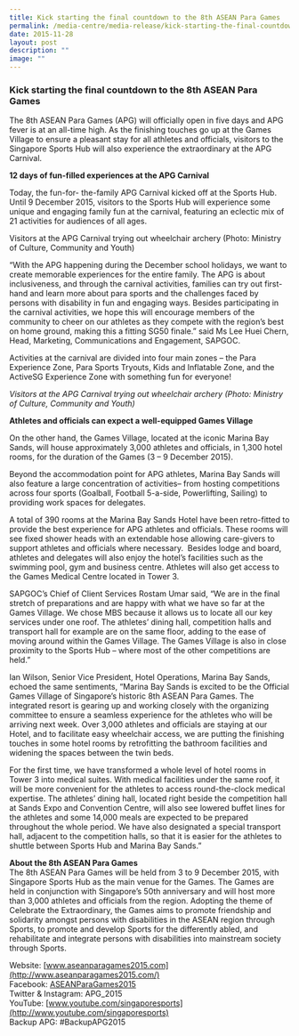 ```yaml
---
title: Kick starting the final countdown to the 8th ASEAN Para Games
permalink: /media-centre/media-release/kick-starting-the-final-countdown-to-the-8th-asean-para-games/
date: 2015-11-28
layout: post
description: ""
image: ""
---
```

### **Kick starting the final countdown to the 8th ASEAN Para Games**
The 8th ASEAN Para Games (APG) will officially open in five days and APG fever is at an all-time high.  As the finishing touches go up at the Games Village to ensure a pleasant stay for all athletes and officials, visitors to the Singapore Sports Hub will also experience the extraordinary at the APG Carnival.

**12 days of fun-filled experiences at the APG Carnival**

Today, the fun-for- the-family APG Carnival kicked off at the Sports Hub. Until 9 December 2015, visitors to the Sports Hub will experience some unique and engaging family fun at the carnival, featuring an eclectic mix of 21 activities for audiences of all ages.

Visitors at the APG Carnival trying out wheelchair archery (Photo: Ministry of Culture, Community and Youth)

“With the APG happening during the December school holidays, we want to create memorable experiences for the entire family. The APG is about inclusiveness, and through the carnival activities, families can try out first-hand and learn more about para sports and the challenges faced by persons with disability in fun and engaging ways. Besides participating in the carnival activities, we hope this will encourage members of the community to cheer on our athletes as they compete with the region’s best on home ground, making this a fitting SG50 finale.” said Ms Lee Huei Chern, Head, Marketing, Communications and Engagement, SAPGOC.

Activities at the carnival are divided into four main zones – the Para Experience Zone, Para Sports Tryouts, Kids and Inflatable Zone, and the ActiveSG Experience Zone with something fun for everyone!

_Visitors at the APG Carnival trying out wheelchair archery (Photo: Ministry of Culture, Community and Youth)_

**Athletes and officials can expect a well-equipped Games Village**

On the other hand, the Games Village, located at the iconic Marina Bay Sands, will house approximately 3,000 athletes and officials, in 1,300 hotel rooms, for the duration of the Games (3 – 9 December 2015).

Beyond the accommodation point for APG athletes, Marina Bay Sands will also feature a large concentration of activities– from hosting competitions across four sports (Goalball, Football 5-a-side, Powerlifting, Sailing) to providing work spaces for delegates.

A total of 390 rooms at the Marina Bay Sands Hotel have been retro-fitted to provide the best experience for APG athletes and officials. These rooms will see fixed shower heads with an extendable hose allowing care-givers to support athletes and officials where necessary.  Besides lodge and board, athletes and delegates will also enjoy the hotel’s facilities such as the swimming pool, gym and business centre. Athletes will also get access to the Games Medical Centre located in Tower 3.

SAPGOC’s Chief of Client Services Rostam Umar said, “We are in the final stretch of preparations and are happy with what we have so far at the Games Village. We chose MBS because it allows us to locate all our key services under one roof. The athletes’ dining hall, competition halls and transport hall for example are on the same floor, adding to the ease of moving around within the Games Village. The Games Village is also in close proximity to the Sports Hub – where most of the other competitions are held.”  

Ian Wilson, Senior Vice President, Hotel Operations, Marina Bay Sands, echoed the same sentiments, “Marina Bay Sands is excited to be the Official Games Village of Singapore’s historic 8th ASEAN Para Games. The integrated resort is gearing up and working closely with the organizing committee to ensure a seamless experience for the athletes who will be arriving next week. Over 3,000 athletes and officials are staying at our Hotel, and to facilitate easy wheelchair access, we are putting the finishing touches in some hotel rooms by retrofitting the bathroom facilities and widening the spaces between the twin beds.

For the first time, we have transformed a whole level of hotel rooms in Tower 3 into medical suites. With medical facilities under the same roof, it will be more convenient for the athletes to access round-the-clock medical expertise. The athletes’ dining hall, located right beside the competition hall at Sands Expo and Convention Centre, will also see lowered buffet lines for the athletes and some 14,000 meals are expected to be prepared throughout the whole period. We have also designated a special transport hall, adjacent to the competition halls, so that it is easier for the athletes to shuttle between Sports Hub and Marina Bay Sands.”  

  

**About the 8th ASEAN Para Games**  
The 8th ASEAN Para Games will be held from 3 to 9 December 2015, with Singapore Sports Hub as the main venue for the Games. The Games are held in conjunction with Singapore’s 50th anniversary and will host more than 3,000 athletes and officials from the region. Adopting the theme of Celebrate the Extraordinary, the Games aims to promote friendship and solidarity amongst persons with disabilities in the ASEAN region through Sports, to promote and develop Sports for the differently abled, and rehabilitate and integrate persons with disabilities into mainstream society through Sports.  
  
Website: [www.aseanparagames2015.com](http://www.aseanparagames2015.com/)  
Facebook: [ASEANParaGames2015](https://www.facebook.com/ASEANPARAGAMES2015)  
Twitter & Instagram: APG\_2015  
YouTube: [www.youtube.com/singaporesports](http://www.youtube.com/singaporesports)  
Backup APG: #BackupAPG2015